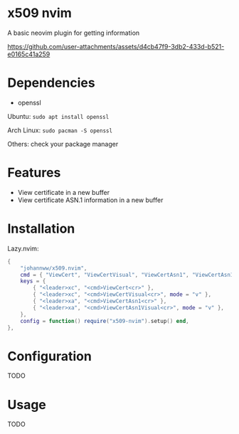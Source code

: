 # x509 nvim

A basic neovim plugin for getting information

https://github.com/user-attachments/assets/d4cb47f9-3db2-433d-b521-e0165c41a259

# Dependencies

- openssl

Ubuntu: ```sudo apt install openssl```

Arch Linux: ```sudo pacman -S openssl```

Others: check your package manager

# Features

- View certificate in a new buffer
- View certificate ASN.1 information in a new buffer

# Installation

Lazy.nvim:

```lua
{
    "johannww/x509.nvim",
    cmd = { "ViewCert", "ViewCertVisual", "ViewCertAsn1", "ViewCertAsn1Visual" },
    keys = {
        { "<leader>xc", "<cmd>ViewCert<cr>" },
        { "<leader>xc", "<cmd>ViewCertVisual<cr>", mode = "v" },
        { "<leader>xa", "<cmd>ViewCertAsn1<cr>" },
        { "<leader>xa", "<cmd>ViewCertAsn1Visual<cr>", mode = "v" },
    },
    config = function() require("x509-nvim").setup() end,
},
```

# Configuration

TODO

# Usage

TODO
